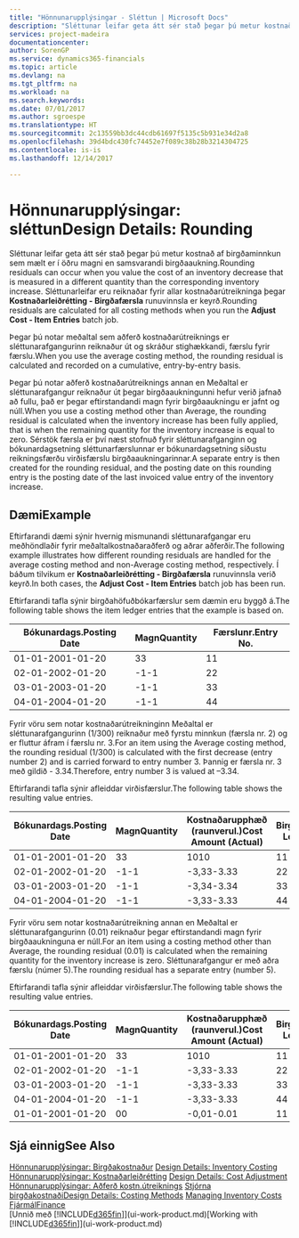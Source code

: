 ```yaml
---
title: "Hönnunarupplýsingar - Sléttun | Microsoft Docs"
description: "Sléttunar leifar geta átt sér stað þegar þú metur kostnað af birgðaminnkun sem mælt er í öðru magni en samsvarandi birgðaaukning. Sléttunarleifar eru reiknaðar fyrir allar kostnaðarútreikninga þegar **Kostnaðarleiðrétting - Birgðafærsla** runuvinnsla er keyrð."
services: project-madeira
documentationcenter: 
author: SorenGP
ms.service: dynamics365-financials
ms.topic: article
ms.devlang: na
ms.tgt_pltfrm: na
ms.workload: na
ms.search.keywords: 
ms.date: 07/01/2017
ms.author: sgroespe
ms.translationtype: HT
ms.sourcegitcommit: 2c13559bb3dc44cdb61697f5135c5b931e34d2a8
ms.openlocfilehash: 39d4bdc430fc74452e7f089c38b28b3214304725
ms.contentlocale: is-is
ms.lasthandoff: 12/14/2017

---
```

# <a name="design-details-rounding"></a><span data-ttu-id="91ed3-104">Hönnunarupplýsingar: sléttun</span><span class="sxs-lookup"><span data-stu-id="91ed3-104">Design Details: Rounding</span></span>
<span data-ttu-id="91ed3-105">Sléttunar leifar geta átt sér stað þegar þú metur kostnað af birgðaminnkun sem mælt er í öðru magni en samsvarandi birgðaaukning.</span><span class="sxs-lookup"><span data-stu-id="91ed3-105">Rounding residuals can occur when you value the cost of an inventory decrease that is measured in a different quantity than the corresponding inventory increase.</span></span> <span data-ttu-id="91ed3-106">Sléttunarleifar eru reiknaðar fyrir allar kostnaðarútreikninga þegar **Kostnaðarleiðrétting - Birgðafærsla** runuvinnsla er keyrð.</span><span class="sxs-lookup"><span data-stu-id="91ed3-106">Rounding residuals are calculated for all costing methods when you run the **Adjust Cost - Item Entries** batch job.</span></span>  

 <span data-ttu-id="91ed3-107">Þegar þú notar meðaltal sem aðferð kostnaðarútreiknings er sléttunarafgangurinn reiknaður út og skráður stighækkandi, færslu fyrir færslu.</span><span class="sxs-lookup"><span data-stu-id="91ed3-107">When you use the average costing method, the rounding residual is calculated and recorded on a cumulative, entry-by-entry basis.</span></span>  

 <span data-ttu-id="91ed3-108">Þegar þú notar aðferð kostnaðarútreiknings annan en Meðaltal er sléttunarafgangur reiknaður út þegar birgðaaukningunni hefur verið jafnað að fullu, það er þegar eftirstandandi magn fyrir birgðaaukningu er jafnt og núll.</span><span class="sxs-lookup"><span data-stu-id="91ed3-108">When you use a costing method other than Average, the rounding residual is calculated when the inventory increase has been fully applied, that is when the remaining quantity for the inventory increase is equal to zero.</span></span> <span data-ttu-id="91ed3-109">Sérstök færsla er því næst stofnuð fyrir sléttunarafganginn og bókunardagsetning sléttunarfærslunnar er bókunardagsetning síðustu reikningsfærðu virðisfærslu birgðaaukningarinnar.</span><span class="sxs-lookup"><span data-stu-id="91ed3-109">A separate entry is then created for the rounding residual, and the posting date on this rounding entry is the posting date of the last invoiced value entry of the inventory increase.</span></span>  

## <a name="example"></a><span data-ttu-id="91ed3-110">Dæmi</span><span class="sxs-lookup"><span data-stu-id="91ed3-110">Example</span></span>  
 <span data-ttu-id="91ed3-111">Eftirfarandi dæmi sýnir hvernig mismunandi sléttunarafgangar eru meðhöndlaðir fyrir meðaltalkostnaðaraðferð og aðrar aðferðir.</span><span class="sxs-lookup"><span data-stu-id="91ed3-111">The following example illustrates how different rounding residuals are handled for the average costing method and non-Average costing method, respectively.</span></span> <span data-ttu-id="91ed3-112">Í báðum tilvikum er **Kostnaðarleiðrétting - Birgðafærsla** runuvinnsla verið keyrð.</span><span class="sxs-lookup"><span data-stu-id="91ed3-112">In both cases, the **Adjust Cost - Item Entries** batch job has been run.</span></span>  

 <span data-ttu-id="91ed3-113">Eftirfarandi tafla sýnir birgðahöfuðbókarfærslur sem dæmin eru byggð á.</span><span class="sxs-lookup"><span data-stu-id="91ed3-113">The following table shows the item ledger entries that the example is based on.</span></span>  

|<span data-ttu-id="91ed3-114">Bókunardags.</span><span class="sxs-lookup"><span data-stu-id="91ed3-114">Posting Date</span></span>|<span data-ttu-id="91ed3-115">Magn</span><span class="sxs-lookup"><span data-stu-id="91ed3-115">Quantity</span></span>|<span data-ttu-id="91ed3-116">Færslunr.</span><span class="sxs-lookup"><span data-stu-id="91ed3-116">Entry No.</span></span>|  
|------------------|--------------|---------------|  
|<span data-ttu-id="91ed3-117">01-01-20</span><span class="sxs-lookup"><span data-stu-id="91ed3-117">01-01-20</span></span>|<span data-ttu-id="91ed3-118">3</span><span class="sxs-lookup"><span data-stu-id="91ed3-118">3</span></span>|<span data-ttu-id="91ed3-119">1</span><span class="sxs-lookup"><span data-stu-id="91ed3-119">1</span></span>|  
|<span data-ttu-id="91ed3-120">02-01-20</span><span class="sxs-lookup"><span data-stu-id="91ed3-120">02-01-20</span></span>|<span data-ttu-id="91ed3-121">-1</span><span class="sxs-lookup"><span data-stu-id="91ed3-121">-1</span></span>|<span data-ttu-id="91ed3-122">2</span><span class="sxs-lookup"><span data-stu-id="91ed3-122">2</span></span>|  
|<span data-ttu-id="91ed3-123">03-01-20</span><span class="sxs-lookup"><span data-stu-id="91ed3-123">03-01-20</span></span>|<span data-ttu-id="91ed3-124">-1</span><span class="sxs-lookup"><span data-stu-id="91ed3-124">-1</span></span>|<span data-ttu-id="91ed3-125">3</span><span class="sxs-lookup"><span data-stu-id="91ed3-125">3</span></span>|  
|<span data-ttu-id="91ed3-126">04-01-20</span><span class="sxs-lookup"><span data-stu-id="91ed3-126">04-01-20</span></span>|<span data-ttu-id="91ed3-127">-1</span><span class="sxs-lookup"><span data-stu-id="91ed3-127">-1</span></span>|<span data-ttu-id="91ed3-128">4</span><span class="sxs-lookup"><span data-stu-id="91ed3-128">4</span></span>|  

 <span data-ttu-id="91ed3-129">Fyrir vöru sem notar kostnaðarútreikninginn Meðaltal er sléttunarafgangurinn (1/300) reiknaður með fyrstu minnkun (færsla nr. 2) og er fluttur áfram í færslu nr. 3.</span><span class="sxs-lookup"><span data-stu-id="91ed3-129">For an item using the Average costing method, the rounding residual (1/300) is calculated with the first decrease (entry number 2) and is carried forward to entry number 3.</span></span> <span data-ttu-id="91ed3-130">Þannig er færsla nr. 3 með gildið - 3.34.</span><span class="sxs-lookup"><span data-stu-id="91ed3-130">Therefore, entry number 3 is valued at –3.34.</span></span>  

 <span data-ttu-id="91ed3-131">Eftirfarandi tafla sýnir afleiddar virðisfærslur.</span><span class="sxs-lookup"><span data-stu-id="91ed3-131">The following table shows the resulting value entries.</span></span>  

|<span data-ttu-id="91ed3-132">Bókunardags.</span><span class="sxs-lookup"><span data-stu-id="91ed3-132">Posting Date</span></span>|<span data-ttu-id="91ed3-133">Magn</span><span class="sxs-lookup"><span data-stu-id="91ed3-133">Quantity</span></span>|<span data-ttu-id="91ed3-134">Kostnaðarupphæð (raunverul.)</span><span class="sxs-lookup"><span data-stu-id="91ed3-134">Cost Amount (Actual)</span></span>|<span data-ttu-id="91ed3-135">Birgðafærslunr.</span><span class="sxs-lookup"><span data-stu-id="91ed3-135">Item Ledger Entry No.</span></span>|<span data-ttu-id="91ed3-136">Færslunr.</span><span class="sxs-lookup"><span data-stu-id="91ed3-136">Entry No.</span></span>|  
|------------------|--------------|----------------------------|---------------------------|---------------|  
|<span data-ttu-id="91ed3-137">01-01-20</span><span class="sxs-lookup"><span data-stu-id="91ed3-137">01-01-20</span></span>|<span data-ttu-id="91ed3-138">3</span><span class="sxs-lookup"><span data-stu-id="91ed3-138">3</span></span>|<span data-ttu-id="91ed3-139">10</span><span class="sxs-lookup"><span data-stu-id="91ed3-139">10</span></span>|<span data-ttu-id="91ed3-140">1</span><span class="sxs-lookup"><span data-stu-id="91ed3-140">1</span></span>|<span data-ttu-id="91ed3-141">1</span><span class="sxs-lookup"><span data-stu-id="91ed3-141">1</span></span>|  
|<span data-ttu-id="91ed3-142">02-01-20</span><span class="sxs-lookup"><span data-stu-id="91ed3-142">02-01-20</span></span>|<span data-ttu-id="91ed3-143">-1</span><span class="sxs-lookup"><span data-stu-id="91ed3-143">-1</span></span>|<span data-ttu-id="91ed3-144">-3,33</span><span class="sxs-lookup"><span data-stu-id="91ed3-144">-3.33</span></span>|<span data-ttu-id="91ed3-145">2</span><span class="sxs-lookup"><span data-stu-id="91ed3-145">2</span></span>|<span data-ttu-id="91ed3-146">2</span><span class="sxs-lookup"><span data-stu-id="91ed3-146">2</span></span>|  
|<span data-ttu-id="91ed3-147">03-01-20</span><span class="sxs-lookup"><span data-stu-id="91ed3-147">03-01-20</span></span>|<span data-ttu-id="91ed3-148">-1</span><span class="sxs-lookup"><span data-stu-id="91ed3-148">-1</span></span>|<span data-ttu-id="91ed3-149">-3,34</span><span class="sxs-lookup"><span data-stu-id="91ed3-149">-3.34</span></span>|<span data-ttu-id="91ed3-150">3</span><span class="sxs-lookup"><span data-stu-id="91ed3-150">3</span></span>|<span data-ttu-id="91ed3-151">3</span><span class="sxs-lookup"><span data-stu-id="91ed3-151">3</span></span>|  
|<span data-ttu-id="91ed3-152">04-01-20</span><span class="sxs-lookup"><span data-stu-id="91ed3-152">04-01-20</span></span>|<span data-ttu-id="91ed3-153">-1</span><span class="sxs-lookup"><span data-stu-id="91ed3-153">-1</span></span>|<span data-ttu-id="91ed3-154">-3,33</span><span class="sxs-lookup"><span data-stu-id="91ed3-154">-3.33</span></span>|<span data-ttu-id="91ed3-155">4</span><span class="sxs-lookup"><span data-stu-id="91ed3-155">4</span></span>|<span data-ttu-id="91ed3-156">4</span><span class="sxs-lookup"><span data-stu-id="91ed3-156">4</span></span>|  

 <span data-ttu-id="91ed3-157">Fyrir vöru sem notar kostnaðarútreikning annan en Meðaltal er sléttunarafgangurinn (0.01) reiknaður þegar eftirstandandi magn fyrir birgðaaukninguna er núll.</span><span class="sxs-lookup"><span data-stu-id="91ed3-157">For an item using a costing method other than Average, the rounding residual (0.01) is calculated when the remaining quantity for the inventory increase is zero.</span></span> <span data-ttu-id="91ed3-158">Sléttunarafgangur er með aðra færslu (númer 5).</span><span class="sxs-lookup"><span data-stu-id="91ed3-158">The rounding residual has a separate entry (number 5).</span></span>  

 <span data-ttu-id="91ed3-159">Eftirfarandi tafla sýnir afleiddar virðisfærslur.</span><span class="sxs-lookup"><span data-stu-id="91ed3-159">The following table shows the resulting value entries.</span></span>  

|<span data-ttu-id="91ed3-160">Bókunardags.</span><span class="sxs-lookup"><span data-stu-id="91ed3-160">Posting Date</span></span>|<span data-ttu-id="91ed3-161">Magn</span><span class="sxs-lookup"><span data-stu-id="91ed3-161">Quantity</span></span>|<span data-ttu-id="91ed3-162">Kostnaðarupphæð (raunverul.)</span><span class="sxs-lookup"><span data-stu-id="91ed3-162">Cost Amount (Actual)</span></span>|<span data-ttu-id="91ed3-163">Birgðafærslunr.</span><span class="sxs-lookup"><span data-stu-id="91ed3-163">Item Ledger Entry No.</span></span>|<span data-ttu-id="91ed3-164">Færslunr.</span><span class="sxs-lookup"><span data-stu-id="91ed3-164">Entry No.</span></span>|  
|------------------|--------------|----------------------------|---------------------------|---------------|  
|<span data-ttu-id="91ed3-165">01-01-20</span><span class="sxs-lookup"><span data-stu-id="91ed3-165">01-01-20</span></span>|<span data-ttu-id="91ed3-166">3</span><span class="sxs-lookup"><span data-stu-id="91ed3-166">3</span></span>|<span data-ttu-id="91ed3-167">10</span><span class="sxs-lookup"><span data-stu-id="91ed3-167">10</span></span>|<span data-ttu-id="91ed3-168">1</span><span class="sxs-lookup"><span data-stu-id="91ed3-168">1</span></span>|<span data-ttu-id="91ed3-169">1</span><span class="sxs-lookup"><span data-stu-id="91ed3-169">1</span></span>|  
|<span data-ttu-id="91ed3-170">02-01-20</span><span class="sxs-lookup"><span data-stu-id="91ed3-170">02-01-20</span></span>|<span data-ttu-id="91ed3-171">-1</span><span class="sxs-lookup"><span data-stu-id="91ed3-171">-1</span></span>|<span data-ttu-id="91ed3-172">-3,33</span><span class="sxs-lookup"><span data-stu-id="91ed3-172">-3.33</span></span>|<span data-ttu-id="91ed3-173">2</span><span class="sxs-lookup"><span data-stu-id="91ed3-173">2</span></span>|<span data-ttu-id="91ed3-174">2</span><span class="sxs-lookup"><span data-stu-id="91ed3-174">2</span></span>|  
|<span data-ttu-id="91ed3-175">03-01-20</span><span class="sxs-lookup"><span data-stu-id="91ed3-175">03-01-20</span></span>|<span data-ttu-id="91ed3-176">-1</span><span class="sxs-lookup"><span data-stu-id="91ed3-176">-1</span></span>|<span data-ttu-id="91ed3-177">-3,33</span><span class="sxs-lookup"><span data-stu-id="91ed3-177">-3.33</span></span>|<span data-ttu-id="91ed3-178">3</span><span class="sxs-lookup"><span data-stu-id="91ed3-178">3</span></span>|<span data-ttu-id="91ed3-179">3</span><span class="sxs-lookup"><span data-stu-id="91ed3-179">3</span></span>|  
|<span data-ttu-id="91ed3-180">04-01-20</span><span class="sxs-lookup"><span data-stu-id="91ed3-180">04-01-20</span></span>|<span data-ttu-id="91ed3-181">-1</span><span class="sxs-lookup"><span data-stu-id="91ed3-181">-1</span></span>|<span data-ttu-id="91ed3-182">-3,33</span><span class="sxs-lookup"><span data-stu-id="91ed3-182">-3.33</span></span>|<span data-ttu-id="91ed3-183">4</span><span class="sxs-lookup"><span data-stu-id="91ed3-183">4</span></span>|<span data-ttu-id="91ed3-184">4</span><span class="sxs-lookup"><span data-stu-id="91ed3-184">4</span></span>|  
|<span data-ttu-id="91ed3-185">01-01-20</span><span class="sxs-lookup"><span data-stu-id="91ed3-185">01-01-20</span></span>|<span data-ttu-id="91ed3-186">0</span><span class="sxs-lookup"><span data-stu-id="91ed3-186">0</span></span>|<span data-ttu-id="91ed3-187">-0,01</span><span class="sxs-lookup"><span data-stu-id="91ed3-187">-0.01</span></span>|<span data-ttu-id="91ed3-188">1</span><span class="sxs-lookup"><span data-stu-id="91ed3-188">1</span></span>|<span data-ttu-id="91ed3-189">5</span><span class="sxs-lookup"><span data-stu-id="91ed3-189">5</span></span>|  

## <a name="see-also"></a><span data-ttu-id="91ed3-190">Sjá einnig</span><span class="sxs-lookup"><span data-stu-id="91ed3-190">See Also</span></span>  
 <span data-ttu-id="91ed3-191">[Hönnunarupplýsingar: Birgðakostnaður](design-details-inventory-costing.md) </span><span class="sxs-lookup"><span data-stu-id="91ed3-191">[Design Details: Inventory Costing](design-details-inventory-costing.md) </span></span>  
 <span data-ttu-id="91ed3-192">[Hönnunarupplýsingar: Kostnaðarleiðrétting](design-details-cost-adjustment.md) </span><span class="sxs-lookup"><span data-stu-id="91ed3-192">[Design Details: Cost Adjustment](design-details-cost-adjustment.md) </span></span>  
 <span data-ttu-id="91ed3-193">[Hönnunarupplýsingar: Aðferð kostn.útreiknings](design-details-costing-methods.md) [Stjórna birgðakostnaði](finance-manage-inventory-costs.md)</span><span class="sxs-lookup"><span data-stu-id="91ed3-193">[Design Details: Costing Methods](design-details-costing-methods.md) [Managing Inventory Costs](finance-manage-inventory-costs.md)</span></span>  
 [<span data-ttu-id="91ed3-194">Fjármál</span><span class="sxs-lookup"><span data-stu-id="91ed3-194">Finance</span></span>](finance.md)  
 <span data-ttu-id="91ed3-195">[Unnið með [!INCLUDE[d365fin](includes/d365fin_md.md)]](ui-work-product.md)</span><span class="sxs-lookup"><span data-stu-id="91ed3-195">[Working with [!INCLUDE[d365fin](includes/d365fin_md.md)]](ui-work-product.md)</span></span>

